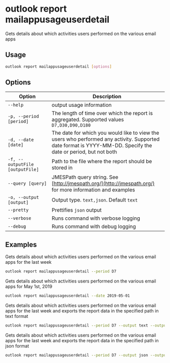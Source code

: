 # outlook report mailappusageuserdetail

Gets details about which activities users performed on the various email apps

## Usage

```sh
outlook report mailappusageuserdetail [options]
```

## Options

Option|Description
------|-----------
`--help`|output usage information
`-p, --period [period]`|The length of time over which the report is aggregated. Supported values `D7,D30,D90,D180`
`-d, --date [date]`|The date for which you would like to view the users who performed any activity. Supported date format is YYYY-MM-DD. Specify the date or period, but not both
`-f, --outputFile [outputFile]`|Path to the file where the report should be stored in
`--query [query]`|JMESPath query string. See [http://jmespath.org/](http://jmespath.org/) for more information and examples
`-o, --output [output]`|Output type. `text,json`. Default `text`
`--pretty`|Prettifies `json` output
`--verbose`|Runs command with verbose logging
`--debug`|Runs command with debug logging

## Examples

Gets details about which activities users performed on the various email apps for the last week

```sh
outlook report mailappusageuserdetail --period D7
```

Gets details about which activities users performed on the various email apps for May 1st, 2019

```sh
outlook report mailappusageuserdetail --date 2019-05-01
```

Gets details about which activities users performed on the various email apps for the last week and exports the report data in the specified path in text format

```sh
outlook report mailappusageuserdetail --period D7 --output text --outputFile mailappusageuserdetail.txt
```

Gets details about which activities users performed on the various email apps for the last week and exports the report data in the specified path in json format

```sh
outlook report mailappusageuserdetail --period D7 --output json --outputFile mailappusageuserdetail.json
```

